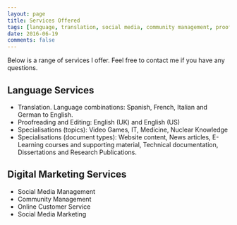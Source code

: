 ```yaml
---
layout: page
title: Services Offered
tags: [language, translation, social media, community management, proofreading, editing, english, german, italian, spanish, french]
date: 2016-06-19
comments: false
---
```


Below is a range of services I offer. Feel free to contact me if you have any questions.

## Language Services
- Translation. Language combinations: Spanish, French, Italian and German to English.
- Proofreading and Editing: English (UK) and English (US)
- Specialisations (topics): Video Games, IT, Medicine, Nuclear Knowledge
- Specialisations (document types): Website content, News articles, E-Learning courses and supporting material, Technical documentation, Dissertations and Research Publications.

## Digital Marketing Services
- Social Media Management
- Community Management
- Online Customer Service
- Social Media Marketing
